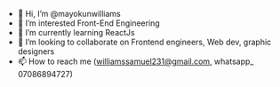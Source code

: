 - 👋 Hi, I’m @mayokunwilliams
- 👀 I’m interested Front-End Engineering
- 🌱 I’m currently learning ReactJs
- 💞️ I’m looking to collaborate on Frontend engineers, Web dev, graphic designers
- 📫 How to reach me (williamssamuel231@gmail.com, whatsapp_ 07086894727)

<!---
mayokunwilliams/mayokunwilliams is a ✨ special ✨ repository because its `README.md` (this file) appears on your GitHub profile.
You can click the Preview link to take a look at your changes.
--->
